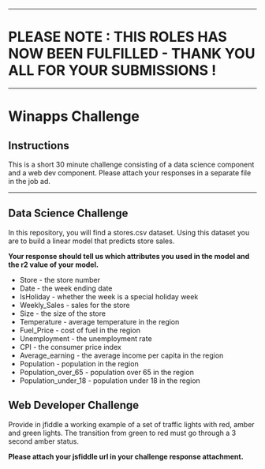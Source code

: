 ****************************************************************************************
# PLEASE NOTE : THIS ROLES HAS NOW BEEN FULFILLED - THANK YOU ALL FOR YOUR SUBMISSIONS !
****************************************************************************************

# Winapps Challenge

## Instructions
This is a short 30 minute challenge consisting of a data science component and a web dev component. 
Please attach your responses in a separate file in the job ad.

---
## Data Science Challenge
In this repository, you will find a stores.csv dataset. Using this dataset you are to build a linear model that predicts store sales. 

**Your response should tell us which attributes you used in the model and the r2 value of your model.**

* Store - the store number
* Date - the week ending date
* IsHoliday - whether the week is a special holiday week
* Weekly_Sales -  sales for the store
* Size - the size of the store
* Temperature - average temperature in the region
* Fuel_Price - cost of fuel in the region
* Unemployment - the unemployment rate
* CPI - the consumer price index
* Average_earning - the average income per capita in the region
* Population - population in the region
* Population\_over\_65 - population over 65 in the region
* Population\_under\_18 - population under 18 in the region

## Web Developer Challenge

Provide in jfiddle a working example of a set of traffic lights with red, amber and green lights. The transition from green to red must go through a 3 second amber status. 

**Please attach your jsfiddle url in your challenge response attachment.**
